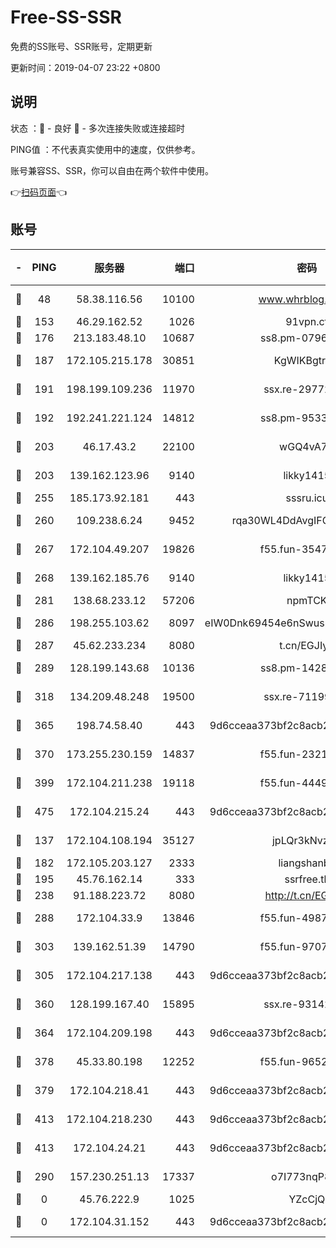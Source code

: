 # Free-SS-SSR

免费的SS账号、SSR账号，定期更新

更新时间：2019-04-07 23:22 +0800

## 说明

状态     ：🙂 - 良好 🙁 - 多次连接失败或连接超时

PING值   ：不代表真实使用中的速度，仅供参考。

账号兼容SS、SSR，你可以自由在两个软件中使用。

👉[扫码页面](https://liesauer.github.io/Free-SS-SSR/)👈

## 账号

|-|PING|服务器|端口|密码|加密方式|区域|
|:----:|:----:|:-----:|-----:|:----:|:----:|:----:|
|🙂|48|58.38.116.56|10100|www.whrblog.online|aes-256-cfb|CN|
|🙂|153|46.29.162.52|1026|91vpn.cf|rc4-md5|RU|
|🙂|176|213.183.48.10|10687|ss8.pm-07968804|rc4-md5|RU|
|🙂|187|172.105.215.178|30851|KgWIKBgtrjzT|aes-256-cfb|JP|
|🙂|191|198.199.109.236|11970|ssx.re-29772885|aes-256-cfb|US|
|🙂|192|192.241.221.124|14812|ss8.pm-95331690|aes-256-cfb|US|
|🙂|203|46.17.43.2|22100|wGQ4vA7D|aes-256-gcm|RU|
|🙂|203|139.162.123.96|9140|likky1415|aes-256-cfb|JP|
|🙂|255|185.173.92.181|443|sssru.icu|rc4-md5|RU|
|🙂|260|109.238.6.24|9452|rqa30WL4DdAvgIFG6Fs3znzTa|aes-256-cfb|FR|
|🙂|267|172.104.49.207|19826|f55.fun-35476312|aes-256-cfb|SG|
|🙂|268|139.162.185.76|9140|likky1415|aes-256-cfb|DE|
|🙂|281|138.68.233.12|57206|npmTCK|rc4-md5|US|
|🙂|286|198.255.103.62|8097|eIW0Dnk69454e6nSwuspv9DmS201tQ0D|aes-256-cfb|US|
|🙂|287|45.62.233.234|8080|t.cn/EGJIyrl|rc4-md5|CA|
|🙂|289|128.199.143.68|10136|ss8.pm-14281446|aes-256-cfb|SG|
|🙂|318|134.209.48.248|19500|ssx.re-71199859|aes-256-cfb|US|
|🙂|365|198.74.58.40|443|9d6cceaa373bf2c8acb22e60b6a58be6|aes-256-cfb|US|
|🙂|370|173.255.230.159|14837|f55.fun-23212230|aes-256-cfb|US|
|🙂|399|172.104.211.238|19118|f55.fun-44497695|aes-256-cfb|US|
|🙂|475|172.104.215.24|443|9d6cceaa373bf2c8acb22e60b6a58be6|aes-256-cfb|US|
|🙂|137|172.104.108.194|35127|jpLQr3kNvzJG|aes-256-cfb|JP|
|🙂|182|172.105.203.127|2333|liangshanbo|chacha20|JP|
|🙂|195|45.76.162.14|333|ssrfree.tk|rc4|SG|
|🙂|238|91.188.223.72|8080|http://t.cn/EGJIyrl|rc4-md5|RU|
|🙂|288|172.104.33.9|13846|f55.fun-49871039|aes-256-cfb|SG|
|🙂|303|139.162.51.39|14790|f55.fun-97070038|aes-256-cfb|SG|
|🙂|305|172.104.217.138|443|9d6cceaa373bf2c8acb22e60b6a58be6|aes-256-cfb|US|
|🙂|360|128.199.167.40|15895|ssx.re-93142240|aes-256-cfb|SG|
|🙂|364|172.104.209.198|443|9d6cceaa373bf2c8acb22e60b6a58be6|aes-256-cfb|US|
|🙂|378|45.33.80.198|12252|f55.fun-96521268|aes-256-cfb|US|
|🙂|379|172.104.218.41|443|9d6cceaa373bf2c8acb22e60b6a58be6|aes-256-cfb|US|
|🙂|413|172.104.218.230|443|9d6cceaa373bf2c8acb22e60b6a58be6|aes-256-cfb|US|
|🙂|413|172.104.24.21|443|9d6cceaa373bf2c8acb22e60b6a58be6|aes-256-cfb|US|
|🙁|290|157.230.251.13|17337|o7I773nqP8ug|aes-256-cfb|SG|
|🙁|0|45.76.222.9|1025|YZcCjQ|rc4-md5|JP|
|🙁|0|172.104.31.152|443|9d6cceaa373bf2c8acb22e60b6a58be6|aes-256-cfb|US|
